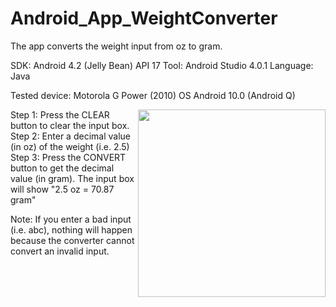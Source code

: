 # Android_App_WeightConverter
The app converts the weight input from oz to gram.

SDK: Android 4.2 (Jelly Bean) API 17
Tool: Android Studio 4.0.1
Language: Java

Tested device: Motorola G Power (2010)  OS Android 10.0 (Android Q)

<img align ="right" src="WeightConvert.JPG" width="300">

Step 1: Press the CLEAR button to clear the input box.
Step 2: Enter a decimal value (in oz) of the weight (i.e. 2.5)
Step 3: Press the CONVERT button to get the decimal value (in gram).  The input box will show "2.5 oz = 70.87 gram"

Note: If you enter a bad input (i.e. abc), nothing will happen because the converter cannot convert an invalid input.